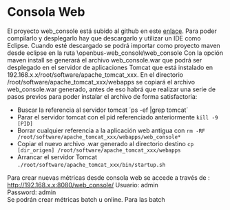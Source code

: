 # Consola Web

El proyecto web_console está subido al github en este [enlace](https://github.com/Produban/openbus/tree/web_console). Para poder
compilarlo y desplegarlo hay que descargarlo y utilizar un IDE como Eclipse. 
Cuando esté descargado se podrá importar como proyecto maven desde eclipse en la ruta \openbus-web_console\web_console
Con la opción maven install se generará el archivo web_console.war que podrá ser desplegado en el servidor de aplicaciones Tomcat
que está instalado en 192.168.x.x/root/software/apache_tomcat_xxx. 
En el directorio /root/software/apache_tomcat_xxx/webapps se copiará el archivo web_console.war generado, antes de eso habrá que
realizar una serie de pasos previos para poder instalar el archivo de forma satisfactoria:
* Buscar la referencia al servidor tomcat ´ps -ef |grep tomcat´
* Parar el servidor tomcat con el pid referenciado anteriormente `kill -9 [PID]`
* Borrar cualquier referencia a la aplicación web antigua con `rm -RF /root/software/apache_tomcat_xxx/webapps/web_console*`
* Copiar el nuevo archivo .war generado al directorio destino `cp [dir_origen] /root/software/apache_tomcat_xxx/webapps`
* Arrancar el servidor Tomcat `./root/software/apache_tomcat_xxx/bin/startup.sh`



Para crear nuevas métricas desde consola web se accede a través de : http://192.168.x.x:8080/web_console/
Usuario: admin   
Password: admin  
Se podrán crear métricas batch u online. Para las batch

